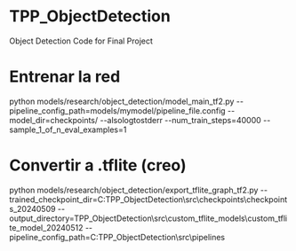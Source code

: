 # TPP_ObjectDetection
Object Detection Code for Final Project

# Entrenar la red
python models/research/object_detection/model_main_tf2.py --pipeline_config_path=models/mymodel/pipeline_file.config --model_dir=checkpoints/ --alsologtostderr --num_train_steps=40000 --sample_1_of_n_eval_examples=1

# Convertir a .tflite (creo)
python models/research/object_detection/export_tflite_graph_tf2.py --trained_checkpoint_dir=C:TPP_ObjectDetection\src\checkpoints\checkpoints_20240509 --output_directory=TPP_ObjectDetection\src\custom_tflite_models\custom_tflite_model_20240512 --pipeline_config_path=C:TPP_ObjectDetection\src\pipelines
